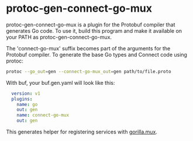 # protoc-gen-connect-go-mux

protoc-gen-connect-go-mux is a plugin for the Protobuf compiler that generates
Go code. To use it, build this program and make it available on your PATH as
protoc-gen-connect-go-mux.

The 'connect-go-mux' suffix becomes part of the arguments for the Protobuf
compiler. To generate the base Go types and Connect code using protoc:

```bash
protoc --go_out=gen --connect-go-mux_out=gen path/to/file.proto
```

With buf, your buf.gen.yaml will look like this:

```yaml
  version: v1
  plugins:
    name: go
    out: gen
    name: connect-go-mux
    out: gen
```

This generates helper for registering services with [gorilla.mux](https://github.com/gorilla/mux).
